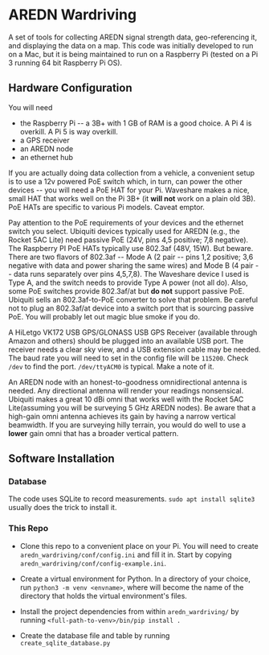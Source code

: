 # AREDN Wardriving

A set of tools for collecting AREDN signal strength data, geo-referencing it, and displaying the data on a map.  This code was initially developed to run on a Mac, but it is being maintained to run on a Raspberry Pi (tested on a Pi 3 running 64 bit Raspberry Pi OS).

## Hardware Configuration

You will need
- the Raspberry Pi -- a 3B+ with 1 GB of RAM is a good choice.  A Pi 4 is overkill.  A Pi 5 is way overkill.
- a GPS receiver
- an AREDN node
- an ethernet hub

If you are actually doing data collection from a vehicle, a convenient setup is to use a 12v powered PoE switch which, in turn, can power the other devices -- you will need a PoE HAT for your Pi.  Waveshare makes a nice, small HAT that works well on the Pi 3B+ (it **will not** work on a plain old 3B).  PoE HATs are specific to various Pi models.  Caveat emptor.

Pay attention to the PoE requirements of your devices and the ethernet switch you select.  Ubiquiti devices typically used for AREDN (e.g., the Rocket 5AC Lite) need passive PoE (24V, pins 4,5 positive; 7,8 negative).  The Raspberry PI PoE HATs typically use 802.3af (48V, 15W).  But beware.  There are two flavors of 802.3af -- Mode A (2 pair -- pins 1,2 positive; 3,6 negative with data and power sharing the same wires) and Mode B (4 pair -- data runs separately over pins 4,5,7,8).  The Waveshare device I used is Type A, and the switch needs to provide Type A power (not all do).  Also, some PoE switches provide 802.3af/at but **do not** support passive PoE.  Ubiquiti sells an 802.3af-to-PoE converter to solve that problem.  Be careful not to plug an 802.3af/at device into a switch port that is sourcing passive PoE.  You will probably let out magic blue smoke if you do.  

A HiLetgo VK172 USB GPS/GLONASS USB GPS Receiver (available through Amazon and others) should be plugged into an available USB port.  The receiver needs a clear sky view, and a USB extension cable may be needed.  The baud rate you will need to set in the config file will be `115200`.  Check `/dev` to find the port.  `/dev/ttyACM0` is typical.  Make a note of it.

An AREDN node with an honest-to-goodness omnidirectional antenna is needed.  Any directional antenna will render your readings nonsensical.  Ubiquiti makes a great 10 dBi omni that works well with the Rocket 5AC Lite(assuming you will be surveying 5 GHz AREDN nodes).  Be aware that a high-gain omni antenna achieves its gain by having a narrow vertical beamwidth.  If you are surveying hilly terrain, you would do well to use a **lower** gain omni that has a broader vertical pattern.

## Software Installation

### Database

The code uses SQLite to record measurements.  `sudo apt install sqlite3` usually does the trick to install it.

### This Repo

- Clone this repo to a convenient place on your Pi.  You will need to create `aredn_wardriving/conf/config.ini` and fill it in.  Start by copying `aredn_wardriving/conf/config-example.ini`.  

- Create a virtual environment for Python.  In a directory of your choice, run `python3 -m venv <envname>`, where <envname> will become the name of the directory that holds the virtual environment's files.  

- Install the project dependencies from within `aredn_wardriving/` by running `<full-path-to-venv>/bin/pip install .`

- Create the database file and table by running `create_sqlite_database.py` 
